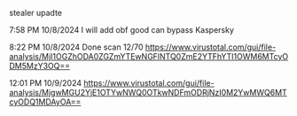 stealer upadte

7:58 PM 10/8/2024
I will add obf good can bypass Kaspersky

8:22 PM 10/8/2024
Done scan 12/70 https://www.virustotal.com/gui/file-analysis/MjI1OGZhODA0ZGZmYTEwNGFlNTQ0ZmE2YTFhYTI1OWM6MTcyODM5MzY3OQ==

12:01 PM 10/9/2024
https://www.virustotal.com/gui/file-analysis/MjgwMGU2YjE1OTYwNWQ0OTkwNDFmODRjNzI0M2YwMWQ6MTcyODQ1MDAyOA==
